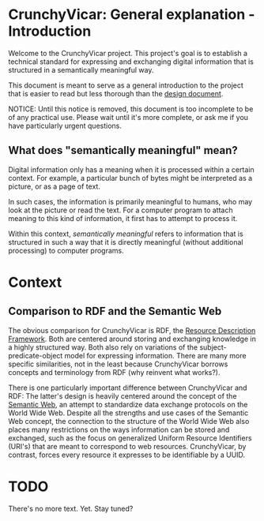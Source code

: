 # CrunchyVicar: General explanation - Introduction

Welcome to the CrunchyVicar project. This project's goal is to establish a technical standard for expressing and exchanging digital information that is structured in a semantically meaningful way.

This document is meant to serve as a general introduction to the project that is easier to read but less thorough than the [design document](design.md).

NOTICE: Until this notice is removed, this document is too incomplete to be of any practical use. Please wait until it's more complete, or ask me if you have particularly urgent questions.


## What does "semantically meaningful" mean?

Digital information only has a meaning when it is processed within a certain context. For example, a particular bunch of bytes might be interpreted as a picture, or as a page of text.

In such cases, the information is primarily meaningful to humans, who may look at the picture or read the text. For a computer program to attach meaning to this kind of information, it first has to attempt to process it.

Within this context, *semantically meaningful* refers to information that is structured in such a way that it is directly meaningful (without additional processing) to computer programs.


# Context


## Comparison to RDF and the Semantic Web

The obvious comparison for CrunchyVicar is RDF, the [Resource Description Framework](https://en.wikipedia.org/wiki/Resource_Description_Framework). Both are centered around storing and exchanging knowledge in a highly structured way. Both also rely on variations of the subject-predicate-object model for expressing information. There are many more specific similarities, not in the least because CrunchyVicar borrows concepts and terminology from RDF (why reinvent what works?).

There is one particularly important difference between CrunchyVicar and RDF: The latter's design is heavily centered around the concept of the [Semantic Web](https://en.wikipedia.org/wiki/Semantic_Web), an attempt to standardize data exchange protocols on the World Wide Web. Despite all the strengths and use cases of the Semantic Web concept, the connection to the structure of the World Wide Web also places many restrictions on the ways information can be stored and exchanged, such as the focus on generalized Uniform Resource Identifiers (URI's) that are meant to correspond to web resources. CrunchyVicar, by contrast, forces every resource it expresses to be identifiable by a UUID.


# TODO

There's no more text. Yet. Stay tuned?
